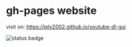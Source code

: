 # gh-pages website
visit on: https://jely2002.github.io/youtube-dl-gui

![status badge](https://img.shields.io/github/deployments/jely2002/youtube-dl-gui/github-pages?label=deploy)

